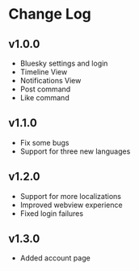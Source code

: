 # Change Log

## v1.0.0

-   Bluesky settings and login
-   Timeline View
-   Notifications View
-   Post command
-   Like command

## v1.1.0

-   Fix some bugs
-   Support for three new languages

## v1.2.0

-   Support for more localizations
-   Improved webview experience
-   Fixed login failures

## v1.3.0

-   Added account page
